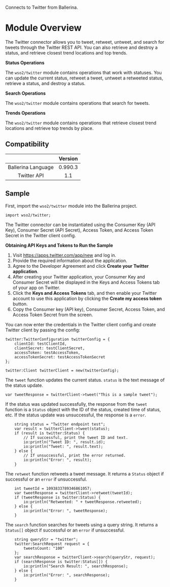 Connects to Twitter from Ballerina. 

# Module Overview

The Twitter connector allows you to tweet, retweet, untweet, and search for tweets through the Twitter REST API.
You can also retrieve and destroy a status, and retrieve closest trend locations and top trends.

**Status Operations**

The `wso2/twitter` module contains operations that work with statuses. You can update the current status, retweet a tweet, 
untweet a retweeted status, retrieve a status, and destroy a status.

**Search Operations**

The `wso2/twitter` module contains operations that search for tweets. 

**Trends Operations**

The `wso2/twitter` module contains operations that retrieve closest trend locations and retrieve top trends by place.


## Compatibility
|                    |    Version     |  
|:------------------:|:--------------:|
| Ballerina Language |   0.990.3      |
| Twitter API        |   1.1          |


## Sample

First, import the `wso2/twitter` module into the Ballerina project.

```ballerina
import wso2/twitter;
```
    
The Twitter connector can be instantiated using the Consumer Key (API Key), Consumer Secret (API Secret), Access Token, 
and Access Token Secret in the Twitter client config.

**Obtaining API Keys and Tokens to Run the Sample**

1. Visit https://apps.twitter.com/app/new and log in.
2. Provide the required information about the application.
3. Agree to the Developer Agreement and click **Create your Twitter application**.
4. After creating your Twitter application, your Consumer Key and Consumer Secret will be displayed in the Keys and Access Tokens tab of your app on Twitter.
5. Click the **Keys and Access Tokens** tab, and then enable your Twitter account to use this application by clicking the **Create my access token** button.
6. Copy the Consumer key (API key), Consumer Secret, Access Token, and Access Token Secret from the screen.


You can now enter the credentials in the Twitter client config and create Twitter client by passing the config:
```ballerina
twitter:TwitterConfiguration twitterConfig = {
    clientId: testClientId,
    clientSecret: testClientSecret,
    accessToken: testAccessToken,
    accessTokenSecret: testAccessTokenSecret
};

twitter:Client twitterClient = new(twitterConfig);
```

The `tweet` function updates the current status. `status` is the text message of the status update.

   `var tweetResponse = twitterClient->tweet("This is a sample tweet");`
   
If the status was updated successfully, the response from the `tweet` function is a `Status` object with the ID of the status, created time of status, etc. If the status update was unsuccessful, the response is a `error`.

```ballerina
    string status = "Twitter endpoint test";
    var result = twitterClient->tweet(status);
    if (result is twitter:Status) {
        // If successful, print the tweet ID and text.
        io:println("Tweet ID: ", result.id);
        io:println("Tweet: ", result.text);
    } else {
        // If unsuccessful, print the error returned.
        io:println("Error: ", result);
    }
```

The `retweet` function retweets a tweet message. It returns a `Status` object if successful or an `error` if unsuccessful.

```ballerina
    int tweetId = 1093833789346861057;
    var tweetResponse = twitterClient->retweet(tweetId);
    if (tweetResponse is twitter:Status) {
        io:println("Retweeted: " + tweetResponse.retweeted);
    } else {
        io:println("Error: ", tweetResponse);
    }
```

The `search` function searches for tweets using a query string. It returns a `Status[]` object if successful or an `error` if unsuccessful.

```ballerina
    string queryStr = "twitter";
    twitter:SearchRequest request = {
        tweetsCount: "100"
    };
    var searchResponse = twitterClient->search(queryStr, request);
    if (searchResponse is twitter:Status[]) {
        io:println("Search Result: ", searchResponse);
    } else {
        io:println("Error: ", searchResponse);
    }
```
